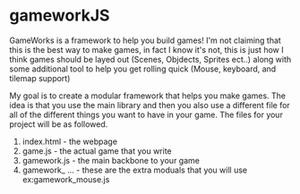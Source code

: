 gameworkJS
==========
GameWorks is a framework to help you build games! I'm not claiming that this is the best way to make games, in fact I know it's not, this is just how I think games should be layed out (Scenes, Objdects, Sprites ect..) along with some additional tool to help you get rolling quick (Mouse, keyboard, and tilemap support)

My goal is to create a modular framework that helps you make games. The idea is that you use the main library and then you also use a different file for all of the different things you want to have in your game. The files for your project will be as followed.  <br>
1. index.html - the webpage <br>
2. game.js - the actual game that you write <br>
3. gamework.js - the main backbone to your game <br>
4. gamework_ ... - these are the extra moduals that you will use ex:gamework_mouse.js <br>
